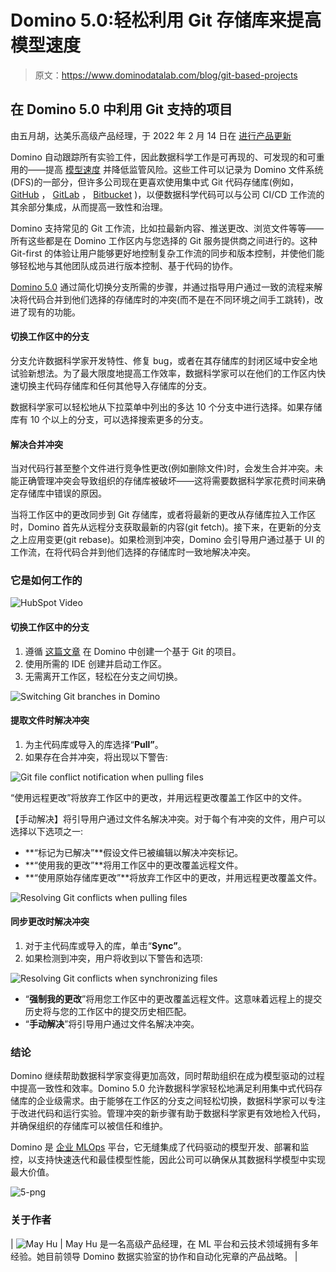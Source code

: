 # Domino 5.0:轻松利用 Git 存储库来提高模型速度

> 原文：<https://www.dominodatalab.com/blog/git-based-projects>

## 在 Domino 5.0 中利用 Git 支持的项目

由五月胡，达美乐高级产品经理，于 2022 年 2 月 14 日在 [进行产品更新](/blog/tag/product-updates)

Domino 自动跟踪所有实验工件，因此数据科学工作是可再现的、可发现的和可重用的——提高 [模型速度](https://www.dominodatalab.com/blog/model-velocity) 并降低监管风险。这些工件可以记录为 Domino 文件系统(DFS)的一部分，但许多公司现在更喜欢使用集中式 Git 代码存储库(例如， [GitHub](https://github.com/) ， [GitLab](https://about.gitlab.com/) ， [Bitbucket](https://bitbucket.org/) )，以便数据科学代码可以与公司 CI/CD 工作流的其余部分集成，从而提高一致性和治理。

Domino 支持常见的 Git 工作流，比如拉最新内容、推送更改、浏览文件等等——所有这些都是在 Domino 工作区内与您选择的 Git 服务提供商之间进行的。这种 Git-first 的体验让用户能够更好地控制复杂工作流的同步和版本控制，并使他们能够轻松地与其他团队成员进行版本控制、基于代码的协作。

[Domino 5.0](https://www.dominodatalab.com/resources/introducing-domino-5.0) 通过简化切换分支所需的步骤，并通过指导用户通过一致的流程来解决将代码合并到他们选择的存储库时的冲突(而不是在不同环境之间手工跳转)，改进了现有的功能。

#### 切换工作区中的分支

分支允许数据科学家开发特性、修复 bug，或者在其存储库的封闭区域中安全地试验新想法。为了最大限度地提高工作效率，数据科学家可以在他们的工作区内快速切换主代码存储库和任何其他导入存储库的分支。

数据科学家可以轻松地从下拉菜单中列出的多达 10 个分支中进行选择。如果存储库有 10 个以上的分支，可以选择搜索更多的分支。

#### 解决合并冲突

当对代码行甚至整个文件进行竞争性更改(例如删除文件)时，会发生合并冲突。未能正确管理冲突会导致组织的存储库被破坏——这将需要数据科学家花费时间来确定存储库中错误的原因。

当将工作区中的更改同步到 Git 存储库，或者将最新的更改从存储库拉入工作区时，Domino 首先从远程分支获取最新的内容(git fetch)。接下来，在更新的分支之上应用变更(git rebase)。如果检测到冲突，Domino 会引导用户通过基于 UI 的工作流，在将代码合并到他们选择的存储库时一致地解决冲突。

### 它是如何工作的

![HubSpot Video](img/8f5ee12eb9ee43b7418206b37554a893.png)

#### 切换工作区中的分支

1.  遵循 [这篇文章](https://docs.dominodatalab.com/en/5.0/reference/projects/git/git_based_projects.html#create-a-git-based-project) 在 Domino 中创建一个基于 Git 的项目。
2.  使用所需的 IDE 创建并启动工作区。
3.  无需离开工作区，轻松在分支之间切换。

![Switching Git branches in Domino](img/95fd0d1931d8ff83a49399a3c8e67288.png)

#### 提取文件时解决冲突

1.  为主代码库或导入的库选择“**Pull”**。
2.  如果存在合并冲突，将出现以下警告:

![Git file conflict notification when pulling files](img/ca185fd10914e33cf4d16c81102893ba.png)

“使用远程更改”将放弃工作区中的更改，并用远程更改覆盖工作区中的文件。

【手动解决】将引导用户通过文件名解决冲突。对于每个有冲突的文件，用户可以选择以下选项之一:

*   **“标记为已解决”**假设文件已被编辑以解决冲突标记。
*   **“使用我的更改”**将用工作区中的更改覆盖远程文件。
*   **“使用原始存储库更改”**将放弃工作区中的更改，并用远程更改覆盖文件。

![Resolving Git conflicts when pulling files](img/3da1598b22388acf16b648df85ed0930.png)

#### 同步更改时解决冲突

1.  对于主代码库或导入的库，单击“**Sync”**。
2.  如果检测到冲突，用户将收到以下警告和选项:

![Resolving Git conflicts when synchronizing files](img/411293d6a29deec76477cae9141caecb.png)

*   “**强制我的更改**”将用您工作区中的更改覆盖远程文件。这意味着远程上的提交历史将与您的工作区中的提交历史相匹配。
*   “**手动解决**”将引导用户通过文件名解决冲突。

### 结论

Domino 继续帮助数据科学家变得更加高效，同时帮助组织在成为模型驱动的过程中提高一致性和效率。Domino 5.0 允许数据科学家轻松地满足利用集中式代码存储库的企业级需求。由于能够在工作区的分支之间轻松切换，数据科学家可以专注于改进代码和运行实验。管理冲突的新步骤有助于数据科学家更有效地检入代码，并确保组织的存储库可以被信任和维护。

Domino 是 [企业 MLOps](https://www.dominodatalab.com/resources/a-guide-to-enterprise-mlops/) 平台，它无缝集成了代码驱动的模型开发、部署和监控，以支持快速迭代和最佳模型性能，因此公司可以确保从其数据科学模型中实现最大价值。

![5-png](img/83e41d165908a1876834c3810da5f776.png)

### 关于作者

| ![May Hu](img/12027ce19afd9fd40a5b5d5302c912cb.png) | May Hu 是一名高级产品经理，在 ML 平台和云技术领域拥有多年经验。她目前领导 Domino 数据实验室的协作和自动化宪章的产品战略。 |